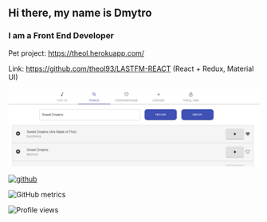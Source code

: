 ## Hi there,  my name is Dmytro
### I am a Front End Developer

 Pet project: https://theol.herokuapp.com/ 

 Link: https://github.com/theol93/LASTFM-REACT (React + Redux, Material UI) 
 
 ![last project](https://github.com/theol93/theol93/blob/main/lastfm-photo.png)

[<img src='https://cdn.jsdelivr.net/npm/simple-icons@3.0.1/icons/github.svg' alt='github' height='40'>](https://github.com/theol93)  

![GitHub metrics](https://metrics.lecoq.io/theol93)  

![Profile views](https://gpvc.arturio.dev/theol93)  
